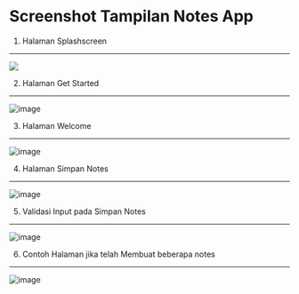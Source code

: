 # Screenshot Tampilan Notes App

1. Halaman Splashscreen 
---
<img src = './Screenshot_Project/SplashScreen.png'>

2. Halaman Get Started
---
![image](./Screenshot_Project/GetStarted.png)


3. Halaman Welcome
---
![image](./Screenshot_Project/home.png)

4. Halaman Simpan Notes
---
![image](./Screenshot_Project/content.png)

5. Validasi Input pada Simpan Notes
---
![image](./Screenshot_Project/validasi.png)

6. Contoh Halaman jika telah Membuat beberapa notes
---
![image](./Screenshot_Project/list_notes.png)